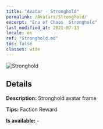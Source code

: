 ```yaml
---
title: "Avatar - Stronghold"
permalink: /Avatars/Stronghold/
excerpt: "Era of Chaos  Stronghold"
last_modified_at: 2021-07-13
locale: en
ref: "Stronghold.md"
toc: false
classes: wide
---
```

 ![Stronghold](/images/a/avatarFrame_4.png)

## Details

 **Description:** Stronghold avatar frame 

 **Tips:** Faction Reward 

 **Is available:**  - 

